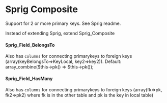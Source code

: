 # Sprig Composite

Support for 2 or more primary keys. See Sprig readme.

Instead of extending Sprig, extend Sprig_Composite

#### Sprig_Field_BelongsTo

Also has `columns` for connecting primarykeys to foreign keys (array(keyBelongsTo=>KeyLocal, key2=>key2)). Default: array_combine($this->pk() => $this->pk());

#### Sprig_Field_HasMany

Also has `columns` for connecting primarykeys to foreign keys (array(fk=>pk, fk2=>pk2) where fk is in the other table and pk is the key in local table)